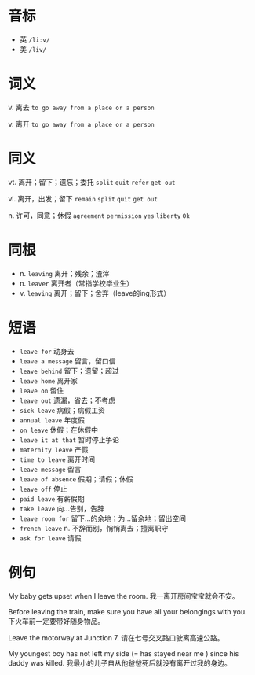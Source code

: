 # 音标

- 英 `/liːv/`
- 美 `/liv/`

# 词义

v. 离去
`to go away from a place or a person`

v. 离开
`to go away from a place or a person`

# 同义

vt. 离开；留下；遗忘；委托
`split` `quit` `refer` `get out`

vi. 离开，出发；留下
`remain` `split` `quit` `get out`

n. 许可，同意；休假
`agreement` `permission` `yes` `liberty` `Ok`

# 同根

- n. `leaving` 离开；残余；渣滓
- n. `leaver` 离开者（常指学校毕业生）
- v. `leaving` 离开；留下；舍弃（leave的ing形式）

# 短语

- `leave for` 动身去
- `leave a message` 留言，留口信
- `leave behind` 留下；遗留；超过
- `leave home` 离开家
- `leave on` 留住
- `leave out` 遗漏，省去；不考虑
- `sick leave` 病假；病假工资
- `annual leave` 年度假
- `on leave` 休假；在休假中
- `leave it at that` 暂时停止争论
- `maternity leave` 产假
- `time to leave` 离开时间
- `leave message` 留言
- `leave of absence` 假期；请假；休假
- `leave off` 停止
- `paid leave` 有薪假期
- `take leave` 向…告别，告辞
- `leave room for` 留下…的余地；为…留余地；留出空间
- `french leave` n. 不辞而别，悄悄离去；擅离职守
- `ask for leave` 请假

# 例句

My baby gets upset when I leave the room.
我一离开房间宝宝就会不安。

Before leaving the train, make sure you have all your belongings with you.
下火车前一定要带好随身物品。

Leave the motorway at Junction 7.
请在七号交叉路口驶离高速公路。

My youngest boy has not left my side (= has stayed near me ) since his daddy was killed.
我最小的儿子自从他爸爸死后就没有离开过我的身边。


